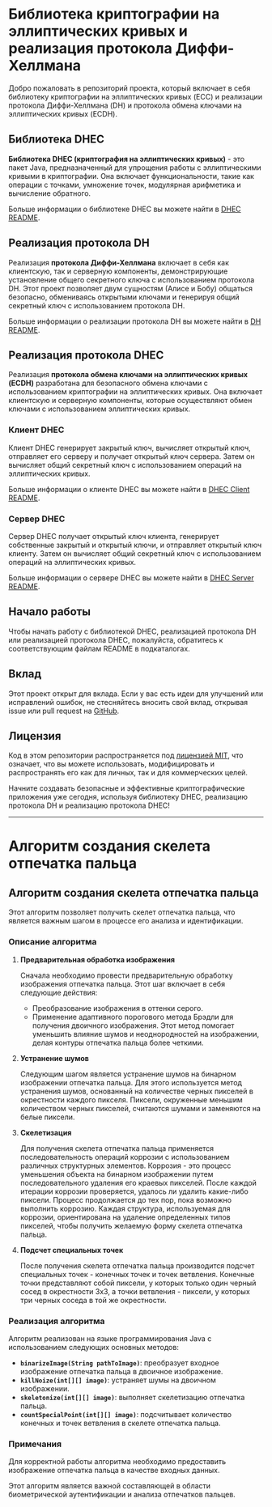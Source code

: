 # Библиотека криптографии на эллиптических кривых и реализация протокола Диффи-Хеллмана

Добро пожаловать в репозиторий проекта, который включает в себя библиотеку криптографии на эллиптических кривых (ECC) и реализации протокола Диффи-Хеллмана (DH) и протокола обмена ключами на эллиптических кривых (ECDH).

## Библиотека DHEC

**Библиотека DHEC (криптография на эллиптических кривых)** - это пакет Java, предназначенный для упрощения работы с эллиптическими кривыми в криптографии. Она включает функциональности, такие как операции с точками, умножение точек, модулярная арифметика и вычисление обратного.

Больше информации о библиотеке DHEC вы можете найти в [DHEC README](./src/DHEC/README.md).

## Реализация протокола DH

Реализация **протокола Диффи-Хеллмана** включает в себя как клиентскую, так и серверную компоненты, демонстрирующие установление общего секретного ключа с использованием протокола DH. Этот проект позволяет двум сущностям (Алисе и Бобу) общаться безопасно, обмениваясь открытыми ключами и генерируя общий секретный ключ с использованием протокола DH.

Больше информации о реализации протокола DH вы можете найти в [DH README](./src/DH/README.md).

## Реализация протокола DHEC

Реализация **протокола обмена ключами на эллиптических кривых (ECDH)** разработана для безопасного обмена ключами с использованием криптографии на эллиптических кривых. Она включает клиентскую и серверную компоненты, которые осуществляют обмен ключами с использованием эллиптических кривых.

### Клиент DHEC

Клиент DHEC генерирует закрытый ключ, вычисляет открытый ключ, отправляет его серверу и получает открытый ключ сервера. Затем он вычисляет общий секретный ключ с использованием операций на эллиптических кривых.

Больше информации о клиенте DHEC вы можете найти в [DHEC Client README](./src/DHEC/Client/README.md).

### Сервер DHEC

Сервер DHEC получает открытый ключ клиента, генерирует собственные закрытый и открытый ключи, и отправляет открытый ключ клиенту. Затем он вычисляет общий секретный ключ с использованием операций на эллиптических кривых.

Больше информации о сервере DHEC вы можете найти в [DHEC Server README](./src/DHEC/Server/README.md).

## Начало работы

Чтобы начать работу с библиотекой DHEC, реализацией протокола DH или реализацией протокола DHEC, пожалуйста, обратитесь к соответствующим файлам README в подкаталогах.

## Вклад

Этот проект открыт для вклада. Если у вас есть идеи для улучшений или исправлений ошибок, не стесняйтесь вносить свой вклад, открывая issue или pull request на [GitHub](https://github.com/your/project-repo).

## Лицензия

Код в этом репозитории распространяется под [лицензией MIT](./LICENSE), что означает, что вы можете использовать, модифицировать и распространять его как для личных, так и для коммерческих целей.

Начните создавать безопасные и эффективные криптографические приложения уже сегодня, используя библиотеку DHEC, реализацию протокола DH и реализацию протокола DHEC!

---
# Алгоритм создания скелета отпечатка пальца

## Алгоритм создания скелета отпечатка пальца

Этот алгоритм позволяет получить скелет отпечатка пальца, что является важным шагом в процессе его анализа и идентификации.

### Описание алгоритма

1. **Предварительная обработка изображения**

   Сначала необходимо провести предварительную обработку изображения отпечатка пальца. Этот шаг включает в себя следующие действия:

   - Преобразование изображения в оттенки серого.
   - Применение адаптивного порогового метода Брэдли для получения двоичного изображения. Этот метод помогает уменьшить влияние шумов и неоднородностей на изображении, делая контуры отпечатка пальца более четкими.

2. **Устранение шумов**

   Следующим шагом является устранение шумов на бинарном изображении отпечатка пальца. Для этого используется метод устранения шумов, основанный на количестве черных пикселей в окрестности каждого пикселя. Пиксели, окруженные меньшим количеством черных пикселей, считаются шумами и заменяются на белые пиксели.

3. **Скелетизация**

   Для получения скелета отпечатка пальца применяется последовательность операций коррозии с использованием различных структурных элементов. Коррозия - это процесс уменьшения объекта на бинарном изображении путем последовательного удаления его краевых пикселей. После каждой итерации коррозии проверяется, удалось ли удалить какие-либо пиксели. Процесс продолжается до тех пор, пока возможно выполнить коррозию. Каждая структура, используемая для коррозии, ориентирована на удаление определенных типов пикселей, чтобы получить желаемую форму скелета отпечатка пальца.

4. **Подсчет специальных точек**

   После получения скелета отпечатка пальца производится подсчет специальных точек - конечных точек и точек ветвления. Конечные точки представляют собой пиксели, у которых только один черный сосед в окрестности 3x3, а точки ветвления - пиксели, у которых три черных соседа в той же окрестности.

### Реализация алгоритма

Алгоритм реализован на языке программирования Java с использованием следующих основных методов:

- **`binarizeImage(String pathToImage)`**: преобразует входное изображение отпечатка пальца в двоичное изображение.
- **`killNoize(int[][] image)`**: устраняет шумы на двоичном изображении.
- **`skeletonize(int[][] image)`**: выполняет скелетизацию отпечатка пальца.
- **`countSpecialPoint(int[][] image)`**: подсчитывает количество конечных и точек ветвления в скелете отпечатка пальца.

### Примечания

Для корректной работы алгоритма необходимо предоставить изображение отпечатка пальца в качестве входных данных.

Этот алгоритм является важной составляющей в области биометрической аутентификации и анализа отпечатков пальцев.
